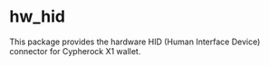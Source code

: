 # hw_hid

This package provides the hardware HID (Human Interface Device) connector for Cypherock X1 wallet. 